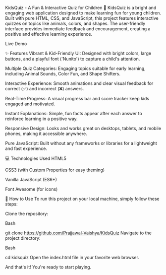 KidsQuiz - A Fun & Interactive Quiz for Children 🎨
KidsQuiz is a bright and engaging web application designed to make learning fun for young children. Built with pure HTML, CSS, and JavaScript, this project features interactive quizzes on topics like animals, colors, and shapes. The user-friendly interface provides immediate feedback and encouragement, creating a positive and effective learning experience.

Live Demo

✨ Features
Vibrant & Kid-Friendly UI: Designed with bright colors, large buttons, and a playful font ('Nunito') to capture a child's attention.

Multiple Quiz Categories: Engaging topics suitable for early learning, including Animal Sounds, Color Fun, and Shape Shifters.

Interactive Experience: Smooth animations and clear visual feedback for correct (✅) and incorrect (❌) answers.

Real-Time Progress: A visual progress bar and score tracker keep kids engaged and motivated.

Instant Explanations: Simple, fun facts appear after each answer to reinforce learning in a positive way.

Responsive Design: Looks and works great on desktops, tablets, and mobile phones, making it accessible anywhere.

Pure JavaScript: Built without any frameworks or libraries for a lightweight and fast experience.

💻 Technologies Used
HTML5

CSS3 (with Custom Properties for easy theming)

Vanilla JavaScript (ES6+)

Font Awesome (for icons)

🚀 How to Use
To run this project on your local machine, simply follow these steps:

Clone the repository:

Bash

git clone https://github.com/Prajjawal-Vaishya/KidsQuiz
Navigate to the project directory:

Bash

cd kidsquiz
Open the index.html file in your favorite web browser.

And that's it! You're ready to start playing.
